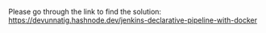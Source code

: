 Please go through the link to find the solution: https://devunnatig.hashnode.dev/jenkins-declarative-pipeline-with-docker
